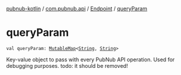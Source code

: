 [pubnub-kotlin](../../index.md) / [com.pubnub.api](../index.md) / [Endpoint](index.md) / [queryParam](./query-param.md)

# queryParam

`val queryParam: `[`MutableMap`](https://kotlinlang.org/api/latest/jvm/stdlib/kotlin.collections/-mutable-map/index.html)`<`[`String`](https://kotlinlang.org/api/latest/jvm/stdlib/kotlin/-string/index.html)`, `[`String`](https://kotlinlang.org/api/latest/jvm/stdlib/kotlin/-string/index.html)`>`

Key-value object to pass with every PubNub API operation. Used for debugging purposes.
todo: it should be removed!

